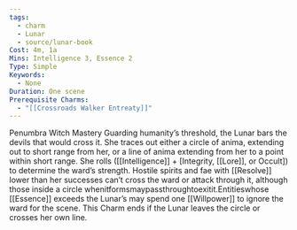 ```yaml
---
tags:
  - charm
  - Lunar
  - source/lunar-book
Cost: 4m, 1a
Mins: Intelligence 3, Essence 2
Type: Simple
Keywords:
  - None
Duration: One scene
Prerequisite Charms:
  - "[[Crossroads Walker Entreaty]]"
---
```

Penumbra Witch Mastery Guarding humanity’s threshold, the Lunar bars the devils that would cross it. She traces out either a circle of anima, extending out to short range from her, or a line of anima extending from her to a point within short range. She rolls ([[Intelligence]] + [Integrity, [[Lore]], or Occult]) to determine the ward’s strength. Hostile spirits and fae with [[Resolve]] lower than her successes can’t cross the ward or attack through it, although those inside a circle whenitformsmaypassthroughtoexitit.Entitieswhose [[Essence]] exceeds the Lunar’s may spend one [[Willpower]] to ignore the ward for the scene. This Charm ends if the Lunar leaves the circle or crosses her own line.